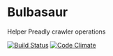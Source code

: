 # Bulbasaur
Helper Preadly crawler operations

[![Build Status](https://travis-ci.org/preadly/Bulbasaur.svg?branch=master)](https://travis-ci.org/preadly/Bulbasaur)
[![Code Climate](https://codeclimate.com/github/preadly/Bulbasaur/badges/gpa.svg)](https://codeclimate.com/github/preadly/Bulbasaur)

